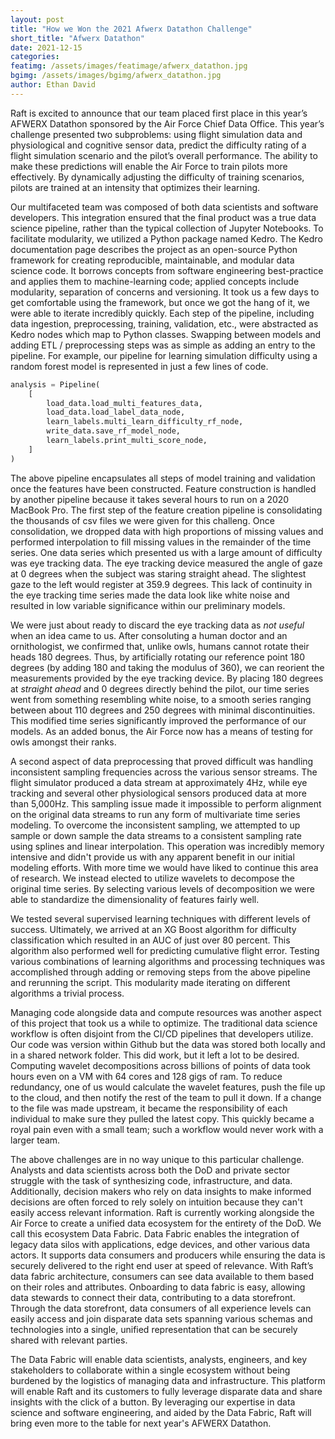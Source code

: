 ```yaml
---
layout: post
title: "How we Won the 2021 Afwerx Datathon Challenge"
short_title: "Afwerx Datathon"
date: 2021-12-15
categories:
featimg: /assets/images/featimage/afwerx_datathon.jpg
bgimg: /assets/images/bgimg/afwerx_datathon.jpg
author: Ethan David
---
```


Raft is excited to announce that our team placed first place in this year’s AFWERX Datathon sponsored by the Air Force Chief Data Office. This year’s challenge presented two subproblems: using flight simulation data and physiological and cognitive sensor data, predict the difficulty rating of a flight simulation scenario and the pilot’s overall performance. The ability to make these predictions will enable the Air Force to train pilots more effectively. By dynamically adjusting the difficulty of training scenarios, pilots are trained at an intensity that optimizes their learning.

Our multifaceted team was composed of both data scientists and software developers. This integration ensured that the final product was a true data science pipeline, rather than the typical collection of Jupyter Notebooks. To facilitate modularity, we utilized a Python package named Kedro. The Kedro documentation page describes the project as an open-source Python framework for creating reproducible, maintainable, and modular data science code. It borrows concepts from software engineering best-practice and applies them to machine-learning code; applied concepts include modularity, separation of concerns and versioning. It took us a few days to get comfortable using the framework, but once we got the hang of it, we were able to iterate incredibly quickly. Each step of the pipeline, including data ingestion, preprocessing, training, validation, etc., were abstracted as Kedro nodes which map to Python classes. Swapping between models and adding ETL / preprocessing steps was as simple as adding an entry to the pipeline. For example, our pipeline for learning simulation difficulty using a random forest model is represented in just a few lines of code.

```python
analysis = Pipeline(
    [
        load_data.load_multi_features_data,
        load_data.load_label_data_node,
        learn_labels.multi_learn_difficulty_rf_node,
        write_data.save_rf_model_node,
        learn_labels.print_multi_score_node,
    ]
)
```

The above pipeline encapsulates all steps of model training and validation once the features have been constructed. Feature construction is handled by another pipeline because it takes several hours to run on a 2020 MacBook Pro. The first step of the feature creation pipeline is consolidating the thousands of csv files we were given for this challeng. Once consolidation, we dropped data with high proportions of missing values and performed interpolation to fill missing values in the remainder of the time series. One data series which presented us with a large amount of difficulty was eye tracking data. The eye tracking device measured the angle of gaze at 0 degrees when the subject was staring straight ahead. The slightest gaze to the left would register at 359.9 degrees. This lack of continuity in the eye tracking time series made the data look like white noise and resulted in low variable significance within our preliminary models.

We were just about ready to discard the eye tracking data as _not useful_ when an idea came to us. After consoluting a human doctor and an ornithologist, we confirmed that, unlike owls, humans cannot rotate their heads 180 degrees. Thus, by artificially rotating our reference point 180 degrees (by adding 180 and taking the modulus of 360), we can reorient the measurements provided by the eye tracking device. By placing 180 degrees at _straight ahead_ and 0 degrees directly behind the pilot, our time series went from something resembling white noise, to a smooth series ranging between about 110 degrees and 250 degrees with minimal discontinuities. This modified time series significantly improved the performance of our models. As an added bonus, the Air Force now has a means of testing for owls amongst their ranks.

A second aspect of data preprocessing that proved difficult was handling inconsistent sampling frequencies across the various sensor streams. The flight simulator produced a data stream at approximately 4Hz, while eye tracking and several other physiological sensors produced data at more than 5,000Hz. This sampling issue made it impossible to perform alignment on the original data streams to run any form of multivariate time series modeling. To overcome the inconsistent sampling, we attempted to up sample or down sample the data streams to a consistent sampling rate using splines and linear interpolation. This operation was incredibly memory intensive and didn't provide us with any apparent benefit in our initial modeling efforts. With more time we would have liked to continue this area of research. We instead elected to utilize wavelets to decompose the original time series. By selecting various levels of decomposition we were able to standardize the dimensionality of features fairly well.

We tested several supervised learning techniques with different levels of success. Ultimately, we arrived at an XG Boost algorithm for difficulty classification which resulted in an AUC of just over 80 percent. This algorithm also performed well for predicting cumulative flight error. Testing various combinations of learning algorithms and processing techniques was accomplished through adding or removing steps from the above pipeline and rerunning the script. This modularity made iterating on different algorithms a trivial process.

Managing code alongside data and compute resources was another aspect of this project that took us a while to optimize. The traditional data science workflow is often disjoint from the CI/CD pipelines that developers utilize. Our code was version within Github but the data was stored both locally and in a shared network folder. This did work, but it left a lot to be desired. Computing wavelet decompositions across billions of points of data took hours even on a VM with 64 cores and 128 gigs of ram. To reduce redundancy, one of us would calculate the wavelet features, push the file up to the cloud, and then notify the rest of the team to pull it down. If a change to the file was made upstream, it became the responsibility of each individual to make sure they pulled the latest copy. This quickly became a royal pain even with a small team; such a workflow would never work with a larger team.

The above challenges are in no way unique to this particular challenge. Analysts and data scientists across both the DoD and private sector struggle with the task of synthesizing code, infrastructure, and data. Additionally, decision makers who rely on data insights to make informed decisions are often forced to rely solely on intuition because they can't easily access relevant information. Raft is currently working alongside the Air Force to create a unified data ecosystem for the entirety of the DoD. We call this ecosystem Data Fabric. Data Fabric enables the integration of legacy data silos with applications, edge devices, and other various data actors. It supports data consumers and producers while ensuring the data is securely delivered to the right end user at speed of relevance. With Raft’s data fabric architecture, consumers can see data available to them based on their roles and attributes. Onboarding to data fabric is easy, allowing data stewards to connect their data, contributing to a data storefront. Through the data storefront, data consumers of all experience levels can easily access and join disparate data sets spanning various schemas and technologies into a single, unified representation that can be securely shared with relevant parties.

The Data Fabric will enable data scientists, analysts, engineers, and key stakeholders to collaborate within a single ecosystem without being burdened by the logistics of managing data and infrastructure. This platform will enable Raft and its customers to fully leverage disparate data and share insights with the click of a button. By leveraging our expertise in data science and software engineering, and aided by the Data Fabric, Raft will bring even more to the table for next year's AFWERX Datathon.
